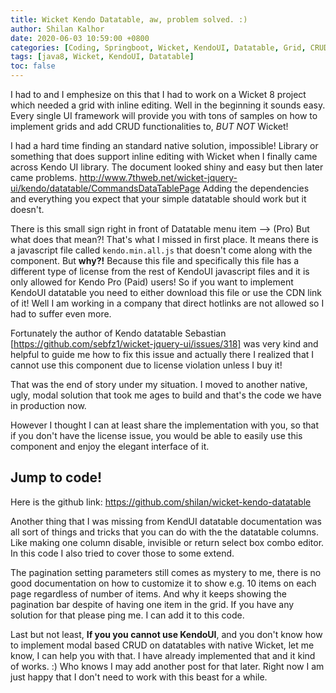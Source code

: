 ```yaml
---
title: Wicket Kendo Datatable, aw, problem solved. :)
author: Shilan Kalhor
date: 2020-06-03 10:59:00 +0800
categories: [Coding, Springboot, Wicket, KendoUI, Datatable, Grid, CRUD]
tags: [java8, Wicket, KendoUI, Datatable]
toc: false
---
```


I had to and I emphesize on this that I had to work on a Wicket 8 project which needed a grid with inline editing.
Well in the beginning it sounds easy. Every single UI framework will provide you with tons of samples on how to implement grids and add
CRUD functionalities to, *BUT NOT* Wicket!

I had a hard time finding an standard native solution, impossible! Library or something that does support inline editing with Wicket when I finally came across Kendo UI library.
The document looked shiny and easy but then later came problems.
http://www.7thweb.net/wicket-jquery-ui/kendo/datatable/CommandsDataTablePage
Adding the dependencies and everything you expect that your simple datatable should work but it doesn't.

There is this small sign right in front of Datatable menu item --> (Pro)
But what does that mean?! That's what I missed in first place.
It means there is a javascript file called `kendo.min.all.js` that doesn't come along with the component. But **why?!** Because this file and
specifically this file has a different type of license from the rest of KendoUI javascript files and it is only allowed for Kendo Pro (Paid) users!
So if you want to implement KendoUI datatable you need to either download this file or use the CDN link of it!
Well I am working in a company that direct hotlinks are not allowed so I had to suffer even more.

Fortunately the author of Kendo datatable Sebastian [https://github.com/sebfz1/wicket-jquery-ui/issues/318]
was very kind and helpful to guide me how to fix this issue and actually there I realized that I cannot
use this component due to license violation unless I buy it!

That was the end of story under my situation. I moved to another native, ugly, modal solution that took me ages to build and that's the code 
we have in production now.

However I thought I can at least share the implementation with you, so that if you don't have the license issue, you would be able to easily use this
component and enjoy the elegant interface of it.

## Jump to code!
Here is the github link:
https://github.com/shilan/wicket-kendo-datatable

Another thing that I was missing from KendUI datatable documentation was all sort of things and tricks that you can do with the the datatable columns.
Like making one column disable, invisible or return select box combo editor.
In this code I also tried to cover those to some extend.

The pagination setting parameters still comes as mystery to me, there is no good documentation on how to customize it to show e.g. 10 items
on each page regardless of number of items. And why it keeps showing the pagination bar despite of having one item in the grid.
If you have any solution for that please ping me. I can add it to this code.

Last but not least, **If you you cannot use KendoUI**, and you don't know how to implement modal based CRUD on datatables with native Wicket, let me know, 
I can help you with that. I have already implemented that and it kind of works. :)
Who knows I may add another post for that later. Right now I am just happy that I don't need to work with this beast for a while.




